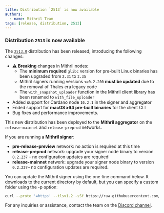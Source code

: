 ```yaml
---
title: Distribution `2513` is now available
authors:
  - name: Mithril Team
tags: [release, distribution, 2513]
---
```


### Distribution `2513` is now available

The [`2513.0`](https://github.com/input-output-hk/mithril/releases/tag/2513.0) distribution has been released, introducing the following changes:

- ⚠️ **Breaking** changes in Mithril nodes:
  - The **minimum required** `glibc` version for pre-built Linux binaries has been upgraded from `2.31` to `2.35`
  - Mithril signers running versions `<=0.2.200` **must be updated** due to the removal of Thales era legacy code
  - The `with_snapshot_uploader` function in the Mithril client library has been renamed to `with_file_uploader`
- Added support for Cardano node `10.2.1` in the signer and aggregator
- Ended support for **macOS x64 pre-built binaries** for the client CLI
- Bug fixes and performance improvements.

This new distribution has been deployed to the **Mithril aggregator** on the `release-mainnet` and `release-preprod` networks.

If you are running a **Mithril signer**:

- **pre-release-preview** network: no action is required at this time
- **release-preprod** network: upgrade your signer node binary to version `0.2.237` – no configuration updates are required
- **release-mainnet** network: upgrade your signer node binary to version `0.2.237`– no configuration updates are required.

You can update the Mithril signer using the one-line command below. It downloads to the current directory by default, but you can specify a custom folder using the -p option:

```bash
curl --proto '=https' --tlsv1.2 -sSf https://raw.githubusercontent.com/input-output-hk/mithril/refs/heads/main/mithril-install.sh | sh -s -- -c mithril-signer -d 2513.0 -p $(pwd)
```

For any inquiries or assistance, contact the team on the [Discord channel](https://discord.gg/5kaErDKDRq).
